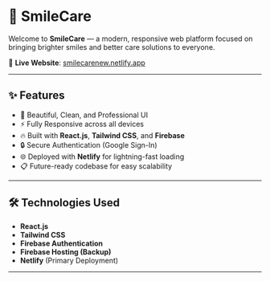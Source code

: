 # 🌟 SmileCare

Welcome to **SmileCare** — a modern, responsive web platform focused on bringing brighter smiles and better care solutions to everyone.

🔗 **Live Website**: [smilecarenew.netlify.app](https://smilecarenew.netlify.app/)

---


## ✨ Features

- 🦷 Beautiful, Clean, and Professional UI
- ⚡️ Fully Responsive across all devices
- 🔥 Built with **React.js**, **Tailwind CSS**, and **Firebase**
- 🔒 Secure Authentication (Google Sign-In)
- 🌐 Deployed with **Netlify** for lightning-fast loading
- 📋 Future-ready codebase for easy scalability

---

## 🛠️ Technologies Used

- **React.js**
- **Tailwind CSS**
- **Firebase Authentication**
- **Firebase Hosting (Backup)**
- **Netlify** (Primary Deployment)

---

